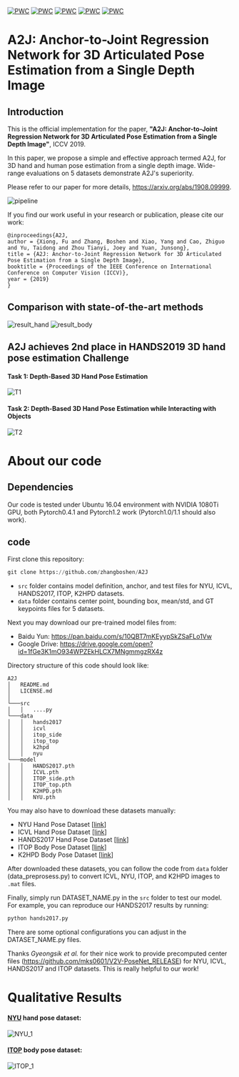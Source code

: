 [![PWC](https://img.shields.io/endpoint.svg?url=https://paperswithcode.com/badge/a2j-anchor-to-joint-regression-network-for-3d/pose-estimation-on-hands-2017)](https://paperswithcode.com/sota/pose-estimation-on-hands-2017?p=a2j-anchor-to-joint-regression-network-for-3d) [![PWC](https://img.shields.io/endpoint.svg?url=https://paperswithcode.com/badge/a2j-anchor-to-joint-regression-network-for-3d/hand-pose-estimation-on-nyu-hands)](https://paperswithcode.com/sota/hand-pose-estimation-on-nyu-hands?p=a2j-anchor-to-joint-regression-network-for-3d)
[![PWC](https://img.shields.io/endpoint.svg?url=https://paperswithcode.com/badge/a2j-anchor-to-joint-regression-network-for-3d/hand-pose-estimation-on-icvl-hands)](https://paperswithcode.com/sota/hand-pose-estimation-on-icvl-hands?p=a2j-anchor-to-joint-regression-network-for-3d) [![PWC](https://img.shields.io/endpoint.svg?url=https://paperswithcode.com/badge/a2j-anchor-to-joint-regression-network-for-3d/pose-estimation-on-itop-front-view)](https://paperswithcode.com/sota/pose-estimation-on-itop-front-view?p=a2j-anchor-to-joint-regression-network-for-3d)
[![PWC](https://img.shields.io/endpoint.svg?url=https://paperswithcode.com/badge/a2j-anchor-to-joint-regression-network-for-3d/pose-estimation-on-itop-top-view)](https://paperswithcode.com/sota/pose-estimation-on-itop-top-view?p=a2j-anchor-to-joint-regression-network-for-3d)



# A2J: Anchor-to-Joint Regression Network for 3D Articulated Pose Estimation from a Single Depth Image
## Introduction
This is the official implementation for the paper, **"A2J: Anchor-to-Joint Regression Network for 3D Articulated Pose Estimation from a Single Depth Image"**, ICCV 2019. 

In this paper, we propose a simple and effective approach termed A2J, for 3D hand and human pose estimation from a single depth image. Wide-range evaluations on 5 datasets demonstrate A2J's superiority.

Please refer to our paper for more details, https://arxiv.org/abs/1908.09999.

![pipeline](https://github.com/zhangboshen/A2J/blob/master/fig/A2Jpipeline.png)

If you find our work useful in your research or publication, please cite our work:
```
@inproceedings{A2J,
author = {Xiong, Fu and Zhang, Boshen and Xiao, Yang and Cao, Zhiguo and Yu, Taidong and Zhou Tianyi, Joey and Yuan, Junsong},
title = {A2J: Anchor-to-Joint Regression Network for 3D Articulated Pose Estimation from a Single Depth Image},
booktitle = {Proceedings of the IEEE Conference on International Conference on Computer Vision (ICCV)},
year = {2019}
}
```
## Comparison with state-of-the-art methods
![result_hand](https://github.com/zhangboshen/A2J/blob/master/fig/result_hand.png)
![result_body](https://github.com/zhangboshen/A2J/blob/master/fig/result_body.png)

## A2J achieves 2nd place in HANDS2019 3D hand pose estimation Challenge
#### Task 1: Depth-Based 3D Hand Pose Estimation
![T1](https://github.com/zhangboshen/A2J/blob/master/fig/T1.jpg)
#### Task 2: Depth-Based 3D Hand Pose Estimation while Interacting with Objects 
![T2](https://github.com/zhangboshen/A2J/blob/master/fig/T2.jpg)



# About our code 
## Dependencies
Our code is tested under Ubuntu 16.04 environment with NVIDIA 1080Ti GPU, both Pytorch0.4.1 and Pytorch1.2 work (Pytorch1.0/1.1 should also work).

## code
First clone this repository:  
```python
git clone https://github.com/zhangboshen/A2J
```

- `src` folder contains model definition, anchor, and test files for NYU, ICVL, HANDS2017, ITOP, K2HPD datasets.
- `data` folder contains center point, bounding box, mean/std, and GT keypoints files for 5 datasets.

Next you may download our pre-trained model files from:     
- Baidu Yun: https://pan.baidu.com/s/10QBT7mKEyypSkZSaFLo1Vw    
- Google Drive: https://drive.google.com/open?id=1fGe3K1mO934WPZEkHLCX7MNgmmgzRX4z

Directory structure of this code should look like:  
```
A2J
│   README.md
│   LICENSE.md  
│
└───src
│   │   ....py
└───data
│   │   hands2017
│   │   icvl
│   │   itop_side
│   │   itop_top
│   │   k2hpd
│   │   nyu
└───model
│   │   HANDS2017.pth
│   │   ICVL.pth
│   │   ITOP_side.pth
│   │   ITOP_top.pth
│   │   K2HPD.pth
│   │   NYU.pth
```

You may also have to download these datasets manually:  
- NYU Hand Pose Dataset [[link](https://jonathantompson.github.io/)]
- ICVL Hand Pose Dataset [[link](https://labicvl.github.io/hand.html)]
- HANDS2017 Hand Pose Dataset [[link](https://competitions.codalab.org/competitions/17356)]
- ITOP Body Pose Dataset [[link](https://www.alberthaque.com/projects/viewpoint_3d_pose/)]
- K2HPD Body Pose Dataset [[link](http://www.sysu-hcp.net/kinect2-human-pose-dataset-k2hpd/)]

After downloaded these datasets, you can follow the code from `data` folder (data_preprosess.py) to convert ICVL, NYU, ITOP, and K2HPD images to `.mat` files.

Finally, simply run DATASET_NAME.py in the `src` folder to test our model. For example, you can reproduce our HANDS2017 results by running:    
```python
python hands2017.py
```

There are some optional configurations you can adjust in the DATASET_NAME.py files.

Thanks *Gyeongsik et al.* for their nice work to provide precomputed center files (https://github.com/mks0601/V2V-PoseNet_RELEASE) for NYU, ICVL, HANDS2017 and ITOP datasets. This is really helpful to our work!



# Qualitative Results
#### [NYU](https://jonathantompson.github.io/NYU_Hand_Pose_Dataset.htm) hand pose dataset:
![NYU_1](https://github.com/zhangboshen/A2J/blob/master/fig/NYU_1.png)
&nbsp;

#### [ITOP](https://www.alberthaque.com/projects/viewpoint_3d_pose/) body pose dataset:
![ITOP_1](https://github.com/zhangboshen/A2J/blob/master/fig/ITOP_1.png)

